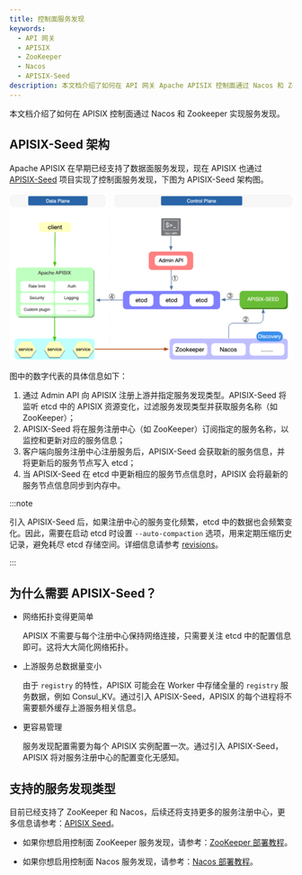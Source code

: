 ```yaml
---
title: 控制面服务发现
keywords:
  - API 网关
  - APISIX
  - ZooKeeper
  - Nacos
  - APISIX-Seed
description: 本文档介绍了如何在 API 网关 Apache APISIX 控制面通过 Nacos 和 Zookeeper 实现服务发现。
---
```


<!--
#
# Licensed to the Apache Software Foundation (ASF) under one or more
# contributor license agreements.  See the NOTICE file distributed with
# this work for additional information regarding copyright ownership.
# The ASF licenses this file to You under the Apache License, Version 2.0
# (the "License"); you may not use this file except in compliance with
# the License.  You may obtain a copy of the License at
#
#     http://www.apache.org/licenses/LICENSE-2.0
#
# Unless required by applicable law or agreed to in writing, software
# distributed under the License is distributed on an "AS IS" BASIS,
# WITHOUT WARRANTIES OR CONDITIONS OF ANY KIND, either express or implied.
# See the License for the specific language governing permissions and
# limitations under the License.
#
-->

本文档介绍了如何在 APISIX 控制面通过 Nacos 和 Zookeeper 实现服务发现。

## APISIX-Seed 架构

Apache APISIX 在早期已经支持了数据面服务发现，现在 APISIX 也通过 [APISIX-Seed](https://github.com/api7/apisix-seed) 项目实现了控制面服务发现，下图为 APISIX-Seed 架构图。

![control-plane-service-discovery](../../../assets/images/control-plane-service-discovery.png)

图中的数字代表的具体信息如下：

1. 通过 Admin API 向 APISIX 注册上游并指定服务发现类型。APISIX-Seed 将监听 etcd 中的 APISIX 资源变化，过滤服务发现类型并获取服务名称（如 ZooKeeper）；
2. APISIX-Seed 将在服务注册中心（如 ZooKeeper）订阅指定的服务名称，以监控和更新对应的服务信息；
3. 客户端向服务注册中心注册服务后，APISIX-Seed 会获取新的服务信息，并将更新后的服务节点写入 etcd；
4. 当 APISIX-Seed 在 etcd 中更新相应的服务节点信息时，APISIX 会将最新的服务节点信息同步到内存中。

:::note

引入 APISIX-Seed 后，如果注册中心的服务变化频繁，etcd 中的数据也会频繁变化。因此，需要在启动 etcd 时设置 `--auto-compaction` 选项，用来定期压缩历史记录，避免耗尽 etcd 存储空间。详细信息请参考 [revisions](https://etcd.io/docs/v3.5/learning/api/#revisions)。

:::

## 为什么需要 APISIX-Seed？

- 网络拓扑变得更简单

  APISIX 不需要与每个注册中心保持网络连接，只需要关注 etcd 中的配置信息即可。这将大大简化网络拓扑。

- 上游服务总数据量变小

  由于 `registry` 的特性，APISIX 可能会在 Worker 中存储全量的 `registry` 服务数据，例如 Consul_KV。通过引入 APISIX-Seed，APISIX 的每个进程将不需要额外缓存上游服务相关信息。

- 更容易管理

  服务发现配置需要为每个 APISIX 实例配置一次。通过引入 APISIX-Seed，APISIX 将对服务注册中心的配置变化无感知。

## 支持的服务发现类型

目前已经支持了 ZooKeeper 和 Nacos，后续还将支持更多的服务注册中心，更多信息请参考：[APISIX Seed](https://github.com/api7/apisix-seed#apisix-seed-for-apache-apisix)。

- 如果你想启用控制面 ZooKeeper 服务发现，请参考：[ZooKeeper 部署教程](https://github.com/api7/apisix-seed/blob/main/docs/en/latest/zookeeper.md)。

- 如果你想启用控制面 Nacos 服务发现，请参考：[Nacos 部署教程](https://github.com/api7/apisix-seed/blob/main/docs/en/latest/nacos.md)。
